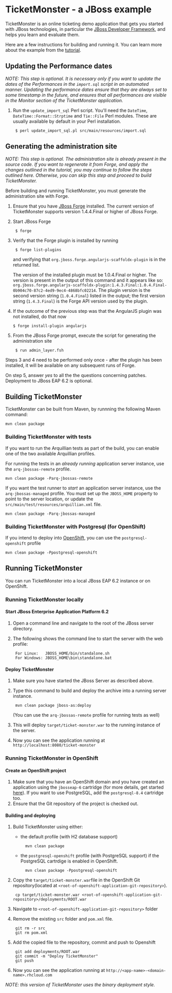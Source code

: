 # TicketMonster - a JBoss example

TicketMonster is an online ticketing demo application that gets you started with JBoss technologies, in particular the [JBoss Developer Framework](http://jboss.org/jdf), and helps you learn and evaluate them.

Here are a few instructions for building and running it. You can learn more about the example from the [tutorial](http://www.jboss.org/jdf/examples/get-started).

## Updating the Performance dates

_NOTE: This step is optional. It is necessary only if you want to update the dates of the Performances in the `import.sql` script in an automated manner. Updating the performance dates ensure that they are always set to some timestamp in the future, and ensures that all performances are visible in the Monitor section of the TicketMonster application._

1. Run the `update_import_sql` Perl script. You'll need the `DateTime`, `DateTime::Format::Strptime` and `Tie::File` Perl modules. These are usually available by default in your Perl installation.
    
        $ perl update_import_sql.pl src/main/resources/import.sql

## Generating the administration site

_NOTE: This step is optional. The administration site is already present in the source code. If you want to regenerate it from Forge, and apply the changes outlined in the tutorial, you may continue to follow the steps outlined here. Otherwise, you can skip this step and proceed to build TicketMonster._

Before building and running TicketMonster, you must generate the administration site with Forge.

1. Ensure that you have [JBoss Forge](http://jboss.org/forge) installed. The current version of
   TicketMonster supports version 1.4.4.Final or higher of JBoss Forge.

2. Start JBoss Forge

        $ forge

3. Verify that the Forge plugin is installed by running

        $ forge list-plugins

   and verifying that `org.jboss.forge.angularjs-scaffoldx-plugin` is in the returned list.

   The version of the installed plugin must be 1.0.4.Final or higher. The version is present in the output of this command and it appears like so: `org.jboss.forge.angularjs-scaffoldx-plugin:1.4.3.Final:1.0.4.Final-0b904c70-87c2-4ed9-9ec4-4868bfc02214`. The plugin version is the second version string (`1.0.4.Final`) listed in the output; the first version string (`1.4.3.Final`) is the Forge API version used by the plugin.

4.  If the outcome of the previous step was that the AngularJS plugin was not installed, do that now

        $ forge install-plugin angularjs
	
5. From the JBoss Forge prompt, execute the script for generating the administration site
    
	    $ run admin_layer.fsh

Steps 3 and 4 need to be performed only once - after the plugin has been installed, it will be
available on any subsequent runs of Forge.

On step 5, answer _yes_ to all the the questions concerning patches. Deployment to JBoss EAP 6.2 is optional.

## Building TicketMonster

TicketMonster can be built from Maven, by runnning the following Maven command:

    mvn clean package
	
### Building TicketMonster with tests
	
If you want to run the Arquillian tests as part of the build, you can enable one of the two available Arquillian profiles.

For running the tests in an _already running_ application server instance, use the `arq-jbossas-remote` profile.

    mvn clean package -Parq-jbossas-remote

If you want the test runner to _start_ an application server instance, use the `arq-jbossas-managed` profile. You must set up the `JBOSS_HOME` property to point to the server location, or update the `src/main/test/resources/arquillian.xml` file.

    mvn clean package -Parq-jbossas-managed
	
### Building TicketMonster with Postgresql (for OpenShift)

If you intend to deploy into [OpenShift](http://openshift.com), you can use the `postgresql-openshift` profile

    mvn clean package -Ppostgresql-openshift
	
## Running TicketMonster

You can run TicketMonster into a local JBoss EAP 6.2 instance or on OpenShift.

### Running TicketMonster locally

#### Start JBoss Enterprise Application Platform 6.2

1. Open a command line and navigate to the root of the JBoss server directory.
2. The following shows the command line to start the server with the web profile:

        For Linux:   JBOSS_HOME/bin/standalone.sh
        For Windows: JBOSS_HOME\bin\standalone.bat
		
#### Deploy TicketMonster

1. Make sure you have started the JBoss Server as described above.
2. Type this command to build and deploy the archive into a running server instance.

        mvn clean package jboss-as:deploy
	
	(You can use the `arq-jbossas-remote` profile for running tests as well)

3. This will deploy `target/ticket-monster.war` to the running instance of the server.
4. Now you can see the application running at `http://localhost:8080/ticket-monster`

### Running TicketMonster in OpenShift

#### Create an OpenShift project

1. Make sure that you have an OpenShift domain and you have created an application using the `jbosseap-6` cartridge (for more details, get started [here](https://openshift.redhat.com/app/getting_started)). If you want to use PostgreSQL, add the `postgresql-8.4` cartridge too.
2. Ensure that the Git repository of the project is checked out.

#### Building and deploying

1. Build TicketMonster using either: 
    * the default profile (with H2 database support)
    
            mvn clean package	
    * the `postgresql-openshift` profile (with PostgreSQL support) if the PostgreSQL cartrdige is enabled in OpenShift.
            
            mvn clean package -Ppostgresql-openshift
			
2. Copy the `target/ticket-monster.war`file in the OpenShift Git repository(located at `<root-of-openshift-application-git-repository>`).

	    cp target/ticket-monster.war <root-of-openshift-application-git-repository>/deployments/ROOT.war

3. Navigate to `<root-of-openshift-application-git-repository>` folder
4. Remove the existing `src` folder and `pom.xml` file. 

        git rm -r src
		git rm pom.xml

5. Add the copied file to the repository, commit and push to Openshift
        
		git add deployments/ROOT.war
		git commit -m "Deploy TicketMonster"
		git push

6. Now you can see the application running at `http://<app-name>-<domain-name>.rhcloud.com`

_NOTE: this version of TicketMonster uses the *binary* deployment style._ 

